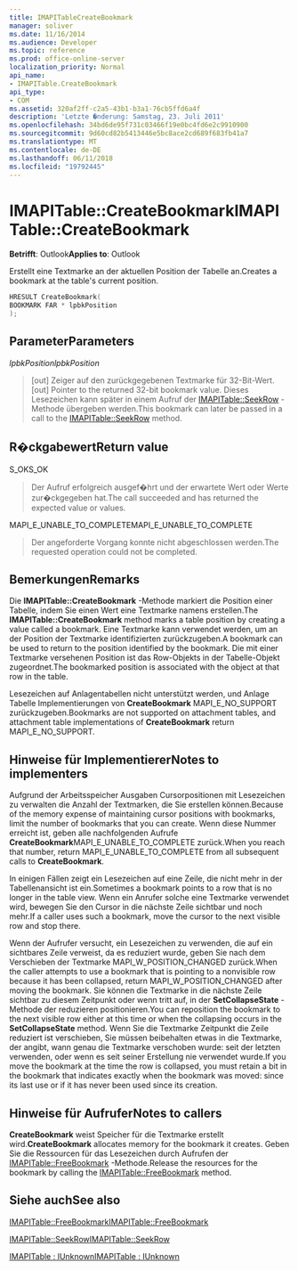 ```yaml
---
title: IMAPITableCreateBookmark
manager: soliver
ms.date: 11/16/2014
ms.audience: Developer
ms.topic: reference
ms.prod: office-online-server
localization_priority: Normal
api_name:
- IMAPITable.CreateBookmark
api_type:
- COM
ms.assetid: 320af2ff-c2a5-43b1-b3a1-76cb5ffd6a4f
description: 'Letzte �nderung: Samstag, 23. Juli 2011'
ms.openlocfilehash: 34bd6de95f731c03466f19e0bc4fd6e2c9910900
ms.sourcegitcommit: 9d60cd82b5413446e5bc8ace2cd689f683fb41a7
ms.translationtype: MT
ms.contentlocale: de-DE
ms.lasthandoff: 06/11/2018
ms.locfileid: "19792445"
---
```

# <a name="imapitablecreatebookmark"></a><span data-ttu-id="779cb-103">IMAPITable::CreateBookmark</span><span class="sxs-lookup"><span data-stu-id="779cb-103">IMAPITable::CreateBookmark</span></span>

  
  
<span data-ttu-id="779cb-104">**Betrifft**: Outlook</span><span class="sxs-lookup"><span data-stu-id="779cb-104">**Applies to**: Outlook</span></span> 
  
<span data-ttu-id="779cb-105">Erstellt eine Textmarke an der aktuellen Position der Tabelle an.</span><span class="sxs-lookup"><span data-stu-id="779cb-105">Creates a bookmark at the table's current position.</span></span>
  
```cpp
HRESULT CreateBookmark(
BOOKMARK FAR * lpbkPosition
);
```

## <a name="parameters"></a><span data-ttu-id="779cb-106">Parameter</span><span class="sxs-lookup"><span data-stu-id="779cb-106">Parameters</span></span>

 <span data-ttu-id="779cb-107">_lpbkPosition_</span><span class="sxs-lookup"><span data-stu-id="779cb-107">_lpbkPosition_</span></span>
  
> <span data-ttu-id="779cb-108">[out] Zeiger auf den zurückgegebenen Textmarke für 32-Bit-Wert.</span><span class="sxs-lookup"><span data-stu-id="779cb-108">[out] Pointer to the returned 32-bit bookmark value.</span></span> <span data-ttu-id="779cb-109">Dieses Lesezeichen kann später in einem Aufruf der [IMAPITable::SeekRow](imapitable-seekrow.md) -Methode übergeben werden.</span><span class="sxs-lookup"><span data-stu-id="779cb-109">This bookmark can later be passed in a call to the [IMAPITable::SeekRow](imapitable-seekrow.md) method.</span></span> 
    
## <a name="return-value"></a><span data-ttu-id="779cb-110">R�ckgabewert</span><span class="sxs-lookup"><span data-stu-id="779cb-110">Return value</span></span>

<span data-ttu-id="779cb-111">S_OK</span><span class="sxs-lookup"><span data-stu-id="779cb-111">S_OK</span></span> 
  
> <span data-ttu-id="779cb-112">Der Aufruf erfolgreich ausgef�hrt und der erwartete Wert oder Werte zur�ckgegeben hat.</span><span class="sxs-lookup"><span data-stu-id="779cb-112">The call succeeded and has returned the expected value or values.</span></span>
    
<span data-ttu-id="779cb-113">MAPI_E_UNABLE_TO_COMPLETE</span><span class="sxs-lookup"><span data-stu-id="779cb-113">MAPI_E_UNABLE_TO_COMPLETE</span></span> 
  
> <span data-ttu-id="779cb-114">Der angeforderte Vorgang konnte nicht abgeschlossen werden.</span><span class="sxs-lookup"><span data-stu-id="779cb-114">The requested operation could not be completed.</span></span>
    
## <a name="remarks"></a><span data-ttu-id="779cb-115">Bemerkungen</span><span class="sxs-lookup"><span data-stu-id="779cb-115">Remarks</span></span>

<span data-ttu-id="779cb-116">Die **IMAPITable::CreateBookmark** -Methode markiert die Position einer Tabelle, indem Sie einen Wert eine Textmarke namens erstellen.</span><span class="sxs-lookup"><span data-stu-id="779cb-116">The **IMAPITable::CreateBookmark** method marks a table position by creating a value called a bookmark.</span></span> <span data-ttu-id="779cb-117">Eine Textmarke kann verwendet werden, um an der Position der Textmarke identifizierten zurückzugeben.</span><span class="sxs-lookup"><span data-stu-id="779cb-117">A bookmark can be used to return to the position identified by the bookmark.</span></span> <span data-ttu-id="779cb-118">Die mit einer Textmarke versehenen Position ist das Row-Objekts in der Tabelle-Objekt zugeordnet.</span><span class="sxs-lookup"><span data-stu-id="779cb-118">The bookmarked position is associated with the object at that row in the table.</span></span> 
  
<span data-ttu-id="779cb-119">Lesezeichen auf Anlagentabellen nicht unterstützt werden, und Anlage Tabelle Implementierungen von **CreateBookmark** MAPI_E_NO_SUPPORT zurückzugeben.</span><span class="sxs-lookup"><span data-stu-id="779cb-119">Bookmarks are not supported on attachment tables, and attachment table implementations of **CreateBookmark** return MAPI_E_NO_SUPPORT.</span></span> 
  
## <a name="notes-to-implementers"></a><span data-ttu-id="779cb-120">Hinweise für Implementierer</span><span class="sxs-lookup"><span data-stu-id="779cb-120">Notes to implementers</span></span>

<span data-ttu-id="779cb-121">Aufgrund der Arbeitsspeicher Ausgaben Cursorpositionen mit Lesezeichen zu verwalten die Anzahl der Textmarken, die Sie erstellen können.</span><span class="sxs-lookup"><span data-stu-id="779cb-121">Because of the memory expense of maintaining cursor positions with bookmarks, limit the number of bookmarks that you can create.</span></span> <span data-ttu-id="779cb-122">Wenn diese Nummer erreicht ist, geben alle nachfolgenden Aufrufe **CreateBookmark**MAPI_E_UNABLE_TO_COMPLETE zurück.</span><span class="sxs-lookup"><span data-stu-id="779cb-122">When you reach that number, return MAPI_E_UNABLE_TO_COMPLETE from all subsequent calls to **CreateBookmark**.</span></span>
  
<span data-ttu-id="779cb-123">In einigen Fällen zeigt ein Lesezeichen auf eine Zeile, die nicht mehr in der Tabellenansicht ist ein.</span><span class="sxs-lookup"><span data-stu-id="779cb-123">Sometimes a bookmark points to a row that is no longer in the table view.</span></span> <span data-ttu-id="779cb-124">Wenn ein Anrufer solche eine Textmarke verwendet wird, bewegen Sie den Cursor in die nächste Zeile sichtbar und noch mehr.</span><span class="sxs-lookup"><span data-stu-id="779cb-124">If a caller uses such a bookmark, move the cursor to the next visible row and stop there.</span></span> 
  
<span data-ttu-id="779cb-125">Wenn der Aufrufer versucht, ein Lesezeichen zu verwenden, die auf ein sichtbares Zeile verweist, da es reduziert wurde, geben Sie nach dem Verschieben der Textmarke MAPI_W_POSITION_CHANGED zurück.</span><span class="sxs-lookup"><span data-stu-id="779cb-125">When the caller attempts to use a bookmark that is pointing to a nonvisible row because it has been collapsed, return MAPI_W_POSITION_CHANGED after moving the bookmark.</span></span> <span data-ttu-id="779cb-126">Sie können die Textmarke in die nächste Zeile sichtbar zu diesem Zeitpunkt oder wenn tritt auf, in der **SetCollapseState** -Methode der reduzieren positionieren.</span><span class="sxs-lookup"><span data-stu-id="779cb-126">You can reposition the bookmark to the next visible row either at this time or when the collapsing occurs in the **SetCollapseState** method.</span></span> <span data-ttu-id="779cb-127">Wenn Sie die Textmarke Zeitpunkt die Zeile reduziert ist verschieben, Sie müssen beibehalten etwas in die Textmarke, der angibt, wann genau die Textmarke verschoben wurde: seit der letzten verwenden, oder wenn es seit seiner Erstellung nie verwendet wurde.</span><span class="sxs-lookup"><span data-stu-id="779cb-127">If you move the bookmark at the time the row is collapsed, you must retain a bit in the bookmark that indicates exactly when the bookmark was moved: since its last use or if it has never been used since its creation.</span></span> 
  
## <a name="notes-to-callers"></a><span data-ttu-id="779cb-128">Hinweise für Aufrufer</span><span class="sxs-lookup"><span data-stu-id="779cb-128">Notes to callers</span></span>

 <span data-ttu-id="779cb-129">**CreateBookmark** weist Speicher für die Textmarke erstellt wird.</span><span class="sxs-lookup"><span data-stu-id="779cb-129">**CreateBookmark** allocates memory for the bookmark it creates.</span></span> <span data-ttu-id="779cb-130">Geben Sie die Ressourcen für das Lesezeichen durch Aufrufen der [IMAPITable::FreeBookmark](imapitable-freebookmark.md) -Methode.</span><span class="sxs-lookup"><span data-stu-id="779cb-130">Release the resources for the bookmark by calling the [IMAPITable::FreeBookmark](imapitable-freebookmark.md) method.</span></span> 
  
## <a name="see-also"></a><span data-ttu-id="779cb-131">Siehe auch</span><span class="sxs-lookup"><span data-stu-id="779cb-131">See also</span></span>



[<span data-ttu-id="779cb-132">IMAPITable::FreeBookmark</span><span class="sxs-lookup"><span data-stu-id="779cb-132">IMAPITable::FreeBookmark</span></span>](imapitable-freebookmark.md)
  
[<span data-ttu-id="779cb-133">IMAPITable::SeekRow</span><span class="sxs-lookup"><span data-stu-id="779cb-133">IMAPITable::SeekRow</span></span>](imapitable-seekrow.md)
  
[<span data-ttu-id="779cb-134">IMAPITable : IUnknown</span><span class="sxs-lookup"><span data-stu-id="779cb-134">IMAPITable : IUnknown</span></span>](imapitableiunknown.md)

